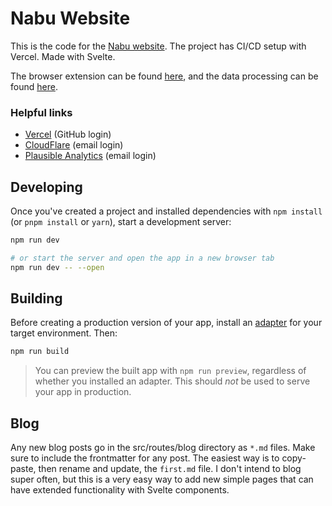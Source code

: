# Nabu Website
This is the code for the [Nabu website](https://www.nabu.news). The project has CI/CD setup with Vercel. Made with Svelte.

The browser extension can be found [here](https://github.com/raaidarshad/nabu-browser-extension), and the data processing can be found [here](https://github.com/raaidarshad/nabu-core).

### Helpful links
- [Vercel](https://vercel.com/dashboard) (GitHub login)
- [CloudFlare](https://dash.cloudflare.com) (email login)
- [Plausible Analytics](https://plausible.io/nabu.news) (email login)


## Developing

Once you've created a project and installed dependencies with `npm install` (or `pnpm install` or `yarn`), start a development server:

```bash
npm run dev

# or start the server and open the app in a new browser tab
npm run dev -- --open
```

## Building

Before creating a production version of your app, install an [adapter](https://kit.svelte.dev/docs#adapters) for your target environment. Then:

```bash
npm run build
```

> You can preview the built app with `npm run preview`, regardless of whether you installed an adapter. This should _not_ be used to serve your app in production.

## Blog

Any new blog posts go in the src/routes/blog directory as `*.md` files. Make sure to include the frontmatter for any post. The easiest way is to copy-paste, then rename and update, the `first.md` file. I don't intend to blog super often, but this is a very easy way to add new simple pages that can have extended functionality with Svelte components.